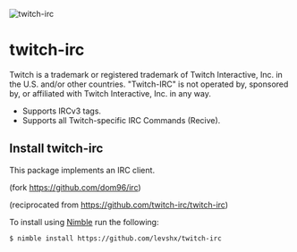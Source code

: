 ![twitch-irc](https://socialify.git.ci/levshx/twitch-irc/image?description=1&font=Inter&forks=1&issues=1&logo=http%3A%2F%2Fi.imgur.com%2F7PMEvN5.png&owner=1&pattern=Circuit%20Board&pulls=1&stargazers=1&theme=Light)

# twitch-irc


Twitch is a trademark or registered trademark of Twitch Interactive, Inc. in the U.S. and/or other countries. "Twitch-IRC" is not operated by, sponsored by, or affiliated with Twitch Interactive, Inc. in any way.

- Supports IRCv3 tags.
- Supports all Twitch-specific IRC Commands (Recive).

## Install twitch-irc

This package implements an IRC client. 

(fork https://github.com/dom96/irc) 

(reciprocated from https://github.com/twitch-irc/twitch-irc)


To install using [Nimble](https://github.com/nim-lang/nimble) run the following:

```
$ nimble install https://github.com/levshx/twitch-irc
```
